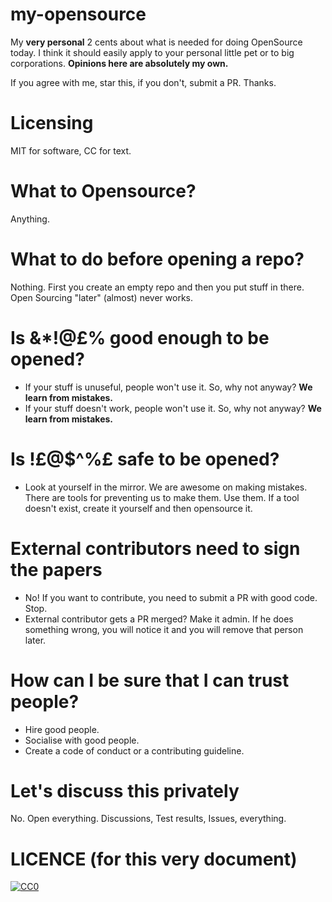 my-opensource
=============

My **very personal** 2 cents about what is needed for doing OpenSource today. I think it should easily apply to your personal little pet or to big corporations. **Opinions here are absolutely my own.** 

If you agree with me, star this, if you don't, submit a PR. Thanks.

# Licensing
MIT for software, CC for text.

# What to Opensource?
Anything.

# What to do before opening a repo?

Nothing. First you create an empty repo and then you put stuff in there. Open Sourcing "later" (almost) never works.

# Is &*!@£% good enough to be opened?

* If your stuff is unuseful, people won't use it. So, why not anyway? **We learn from mistakes.**
* If your stuff doesn't work, people won't use it. So, why not anyway? **We learn from mistakes.**

# Is !£@$^%£ safe to be opened?

* Look at yourself in the mirror. We are awesome on making mistakes. There are tools for preventing us to make them. Use them. If a tool doesn't exist, create it yourself and then opensource it.

# External contributors need to sign the papers

* No! If you want to contribute, you need to submit a PR with good code. Stop. 
* External contributor gets a PR merged? Make it admin. If he does something wrong, you will notice it and you will remove that person later.

# How can I be sure that I can trust people?
* Hire good people.
* Socialise with good people.
* Create a code of conduct or a contributing guideline.

# Let's discuss this privately

No. Open everything. Discussions, Test results, Issues, everything.

# LICENCE (for this very document)

[![CC0](https://i.creativecommons.org/p/zero/1.0/88x31.png)](https://creativecommons.org/publicdomain/zero/1.0/)
